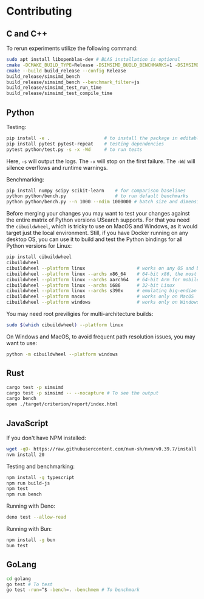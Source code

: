 # Contributing

## C and C++

To rerun experiments utilize the following command:

```sh
sudo apt install libopenblas-dev # BLAS installation is optional
cmake -DCMAKE_BUILD_TYPE=Release -DSIMSIMD_BUILD_BENCHMARKS=1 -DSIMSIMD_BUILD_TESTS=1 -B ./build_release
cmake --build build_release --config Release
build_release/simsimd_bench
build_release/simsimd_bench --benchmark_filter=js
build_release/simsimd_test_run_time
build_release/simsimd_test_compile_time
```

## Python

Testing:

```sh
pip install -e .                    # to install the package in editable mode
pip install pytest pytest-repeat    # testing dependencies
pytest python/test.py -s -x -Wd     # to run tests
```

Here, `-s` will output the logs.
The `-x` will stop on the first failure.
The `-Wd` will silence overflows and runtime warnings.

Benchmarking:

```sh
pip install numpy scipy scikit-learn    # for comparison baselines
python python/bench.py                  # to run default benchmarks
python python/bench.py --n 1000 --ndim 1000000 # batch size and dimensions
```

Before merging your changes you may want to test your changes against the entire matrix of Python versions USearch supports.
For that you need the `cibuildwheel`, which is tricky to use on MacOS and Windows, as it would target just the local environment.
Still, if you have Docker running on any desktop OS, you can use it to build and test the Python bindings for all Python versions for Linux:

```sh
pip install cibuildwheel
cibuildwheel
cibuildwheel --platform linux                   # works on any OS and builds all Linux backends
cibuildwheel --platform linux --archs x86_64    # 64-bit x86, the most common on desktop and servers
cibuildwheel --platform linux --archs aarch64   # 64-bit Arm for mobile devices, Apple M-series, and AWS Graviton
cibuildwheel --platform linux --archs i686      # 32-bit Linux
cibuildwheel --platform linux --archs s390x     # emulating big-endian IBM Z
cibuildwheel --platform macos                   # works only on MacOS
cibuildwheel --platform windows                 # works only on Windows
```

You may need root previligies for multi-architecture builds:

```sh
sudo $(which cibuildwheel) --platform linux
```

On Windows and MacOS, to avoid frequent path resolution issues, you may want to use:

```sh
python -m cibuildwheel --platform windows
```

## Rust

```sh
cargo test -p simsimd
cargo test -p simsimd -- --nocapture # To see the output
cargo bench
open ./target/criterion/report/index.html
```

## JavaScript

If you don't have NPM installed:

```sh
wget -qO- https://raw.githubusercontent.com/nvm-sh/nvm/v0.39.7/install.sh | bash
nvm install 20
```

Testing and benchmarking:

```sh
npm install -g typescript
npm run build-js
npm test
npm run bench
```

Running with Deno:

```sh
deno test --allow-read
```

Running with Bun:

```sh
npm install -g bun
bun test
```

## GoLang

```sh
cd golang
go test # To test
go test -run=^$ -bench=. -benchmem # To benchmark
```

